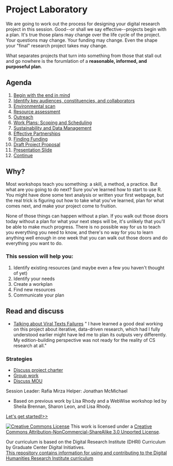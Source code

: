  # Project Laboratory


We are going to work out the process for designing your digital research project in this session. Good--or shall we say effective--projects begin with a plan. It's true those plans may change over the life cycle of the project. Your questions may change. Your funding may change. Even the shape your "final" research project takes may change. 

What separates projects that turn into something from those that stall out and go nowhere is the forumlation of a **reasonable, informed, and purposeful plan**.


## Agenda
1. [Begin with the end in mind](sections/1Ideas.md)
2. [Identify key audiences, constituencies, and collaborators](sections/2Audience.md)
3. [Environmental scan](sections/3Environment.md)
4. [Resource assessment](sections/4Resources.md)
5. [Outreach](sections/5Outreach.md) 
6. [Work Plans: Scoping and Scheduling](sections/6Workplan.md)
7. [Sustainability and Data Management](sections/7Sustainability.md)
8. [Effective Partnerships](sections/8Partnerships.md)
9. [Finding Funding](sections/9Findingfunds.md)
10. [Draft Project Proposal](sections/10Proposal.md)
11. [Presentation Slide](sections/11Presentation.md)
12. [Continue](sections/continue.md)

## Why?

Most workshops teach you something: a skill, a method, a practice. But what are you going to do next? Sure you've learned how to start to use R. You might have done some text analysis or written your first webpage, but the real trick is figuring out how to take what you've learned, plan for what comes next, and make your project come to fruition. 

None of those things can happen without a plan. If you walk out those doors today without a plan for what your next steps will be, it's unlikely that you'll be able to make much progress. There is no possible way for us to teach you everything you need to know, and there's no way for you to learn anything well enough in one week that you can walk out those doors and do everything you want to do. 

### This session will help you: 

1. Identify existing resources (and maybe even a few you haven't thought of yet)
2. Identify your needs
3. Create a workplan 
4. Find new resources
5. Communicate your plan


## Read and discuss 
* [Talking about Viral Texts Failures](https://ryancordell.org/research/VT-database-fail/)
" I have learned a good deal working on this project about iterative, data-driven research, which had I fully understood earlier might have led me to plan its outputs very differently. My edition-building perspective was not ready for the reality of CS research at all."

### Strategies 
* [Discuss project charter](https://stewartvarner.com/2014/05/project-charter/)
* [Group work](https://github.com/DHRISMU/intro/blob/master/sections/how.md#group-work--project-planning)
* [Discuss MOU](https://github.com/pow123/mouworkshop)


Session Leader: Rafia Mirza
Helper: Jonathan McMichael
* Based on previous work by Lisa Rhody and a WebWise workshop led by Sheila Brennan, Sharon Leon, and Lisa Rhody.

[Let's get started!>>](sections/1Ideas.md)


[![Creative Commons License](https://licensebuttons.net/l/by-nc-sa/3.0/88x31.png)](https://creativecommons.org/licenses/by-nc-sa/3.0/)
This work is licensed under a <a rel="license" href="http://creativecommons.org/licenses/by-nc-sa/3.0/">Creative Commons Attribution-NonCommercial-ShareAlike 3.0 Unported License</a>.


Our curriculum is based on the Digital Research Institute (DHRI) Curriculum by Graduate Center Digital Initiatives.   
[This repository contains information for using and contributing to the Digital Humanities Research Institute curriculum](https://github.com/DHRI-Curriculum/guide) 

